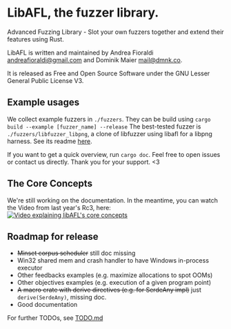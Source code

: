 # LibAFL, the fuzzer library.

Advanced Fuzzing Library - Slot your own fuzzers together and extend their features using Rust.

LibAFL is written and maintained by Andrea Fioraldi <andreafioraldi@gmail.com> and Dominik Maier <mail@dmnk.co>.

It is released as Free and Open Source Software under the GNU Lesser General Public License V3.



## Example usages

We collect example fuzzers in `./fuzzers`. They can be build using `cargo build --example [fuzzer_name] --release`
The best-tested fuzzer is `./fuzzers/libfuzzer_libpng`, a clone of libfuzzer using libafl for a libpng harness.
See its readme [here](./fuzzers/libfuzzer_libpng/README.md).

If you want to get a quick overview, run `cargo doc`.
Feel free to open issues or contact us directly. Thank you for your support. <3

## The Core Concepts

We're still working on the documentation. In the meantime, you can watch the Video from last year's Rc3, here:
[![Video explaining libAFL's core concepts](http://img.youtube.com/vi/3RWkT1Q5IV0/3.jpg)](http://www.youtube.com/watch?v=3RWkT1Q5IV0 "Fuzzers Like LEGO")
## Roadmap for release

+ ~~Minset corpus scheduler~~ still doc missing
+ Win32 shared mem and crash handler to have Windows in-process executor
+ Other feedbacks examples (e.g. maximize allocations to spot OOMs)
+ Other objectives examples (e.g. execution of a given program point)
+ ~~A macro crate with derive directives (e.g. for SerdeAny impl)~~ just `derive(SerdeAny)`, missing doc.
+ Good documentation

For further TODOs, see [TODO.md](./TODO.md)
